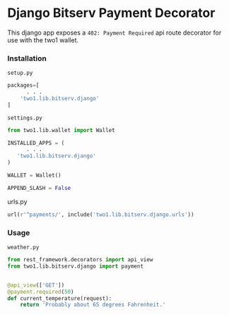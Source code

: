 # Django Bitserv Payment Decorator

This django app exposes a `402: Payment Required` api route decorator for use with the two1 wallet.

### Installation

`setup.py`

``` python
packages=[
      . . .
    'two1.lib.bitserv.django'
]
```

`settings.py`

``` python
from two1.lib.wallet import Wallet

INSTALLED_APPS = (
      . . .  
   'two1.lib.bitserv.django'
)

WALLET = Wallet()

APPEND_SLASH = False
```

urls.py

``` python
url(r'^payments/', include('two1.lib.bitserv.django.urls'))
```


### Usage

`weather.py`

``` python
from rest_framework.decorators import api_view
from two1.lib.bitserv.django import payment


@api_view(['GET'])
@payment.required(50)
def current_temperature(request):
    return 'Probably about 65 degrees Fahrenheit.'

```
